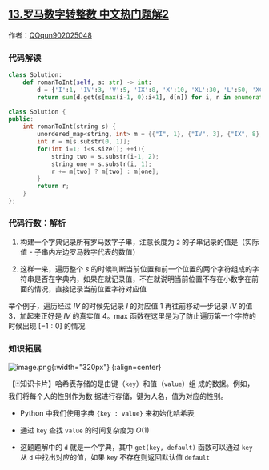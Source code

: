 ## [13.罗马数字转整数 中文热门题解2](https://leetcode.cn/problems/roman-to-integer/solutions/100000/2-xing-python-on-by-knifezhu)

作者：[QQqun902025048](https://leetcode.cn/u/QQqun902025048)
### 代码解读
```Python []
class Solution:
    def romanToInt(self, s: str) -> int:
        d = {'I':1, 'IV':3, 'V':5, 'IX':8, 'X':10, 'XL':30, 'L':50, 'XC':80, 'C':100, 'CD':300, 'D':500, 'CM':800, 'M':1000}
        return sum(d.get(s[max(i-1, 0):i+1], d[n]) for i, n in enumerate(s))
```
```C++ []
class Solution {
public:
    int romanToInt(string s) {
        unordered_map<string, int> m = {{"I", 1}, {"IV", 3}, {"IX", 8}, {"V", 5}, {"X", 10}, {"XL", 30}, {"XC", 80}, {"L", 50}, {"C", 100}, {"CD", 300}, {"CM", 800}, {"D", 500}, {"M", 1000}};
        int r = m[s.substr(0, 1)];
        for(int i=1; i<s.size(); ++i){
            string two = s.substr(i-1, 2);
            string one = s.substr(i, 1);
            r += m[two] ? m[two] : m[one];
        }
        return r;
    }
};
```

### 代码行数：解析
1. 构建一个字典记录所有罗马数字子串，注意长度为 `2` 的子串记录的值是（实际值 - 子串内左边罗马数字代表的数值）

2. 这样一来，遍历整个 $s$ 的时候判断当前位置和前一个位置的两个字符组成的字符串是否在字典内，如果在就记录值，不在就说明当前位置不存在小数字在前面的情况，直接记录当前位置字符对应值

举个例子，遍历经过 $IV$ 的时候先记录 $I$ 的对应值 $1$ 再往前移动一步记录 $IV$ 的值 $3$，加起来正好是 $IV$ 的真实值 $4$。max 函数在这里是为了防止遍历第一个字符的时候出现 $[-1:0]$ 的情况

### 知识拓展

![image.png](https://pic.leetcode-cn.com/576c1d21b07aa085382b70207b3e3a0521e1968f323b7efcb643769fd3babdfa-image.png){:width="320px"}
{:align=center}

【🃏知识卡片】哈希表存储的是由键（`key`）和值（`value`）组 成的数据。例如，我们将每个人的性别作为数 据进行存储，键为人名，值为对应的性别。

  - Python 中我们使用字典 `{key : value}` 来初始化哈希表

  - 通过 `key` 查找 `value` 的时间复杂度为 $O(1)$

  - 这题题解中的 `d` 就是一个字典，其中 `get(key, default)` 函数可以通过 `key` 从 `d` 中找出对应的值，如果 `key` 不存在则返回默认值 `default`